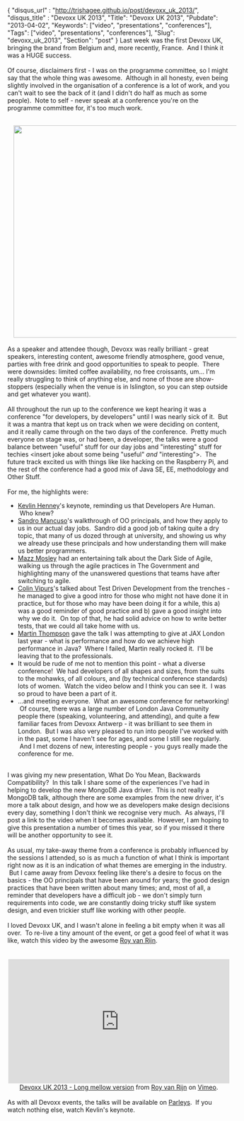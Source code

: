 {
 "disqus_url" : "http://trishagee.github.io/post/devoxx_uk_2013/",
 "disqus_title" : "Devoxx UK 2013",
 "Title": "Devoxx UK 2013",
 "Pubdate": "2013-04-02",
 "Keywords": ["video", "presentations", "conferences"],
 "Tags": ["video", "presentations", "conferences"],
 "Slug": "devoxx_uk_2013",
 "Section": "post"
}
Last week was the first Devoxx UK, bringing the brand from Belgium and, more recently, France. &nbsp;And I think it was a HUGE success.<br /><br />Of course, disclaimers first - I was on the programme committee, so I might say that the whole thing was awesome. &nbsp;Although in all honesty, even being slightly involved in the organisation of a conference is a lot of work, and you can't wait to see the back of it (and I didn't do half as much as some people). &nbsp;Note to self - never speak at a conference you're on the programme committee for, it's too much work.<br /><br /><div class="separator" style="clear: both; text-align: center;"><a href="http://www.blogger.com/blogger.g?blogID=90440057274722849" imageanchor="1" style="margin-left: 1em; margin-right: 1em;"><img border="0" src="" /></a></div><div class="separator" style="clear: both; text-align: center;"><a href="http://www.devoxx.com/download/attachments/6392384/DevoxxUK-2013.jpg?version=1&amp;modificationDate=1364404914960" imageanchor="1" style="margin-left: 1em; margin-right: 1em;"><img border="0" height="480" src="http://www.devoxx.com/download/attachments/6392384/DevoxxUK-2013.jpg?version=1&amp;modificationDate=1364404914960" width="640" /></a></div><br />As a speaker and attendee though, Devoxx was really brilliant - great speakers, interesting content, awesome friendly atmosphere, good venue, parties with free drink and good opportunities to speak to people. &nbsp;There were downsides: limited coffee availability, no free croissants, um... I'm really struggling to think of anything else, and none of those are show-stoppers (especially&nbsp;when the venue is in Islington, so you can step outside and get whatever you want).<br /><br />All throughout the run up to the conference we kept hearing it was a conference "for developers, by developers" until I was nearly sick of it. &nbsp;But it was a mantra that kept us on track when we were deciding on content, and it really came through on the two days of the conference. &nbsp;Pretty much everyone on stage was, or had been, a developer, the talks were a good balance between "useful" stuff for our day jobs and "interesting" stuff for techies &lt;insert joke about some being "useful" <i>and</i> "interesting"&gt;. &nbsp;The future track excited us with things like like hacking on the Raspberry Pi, and the rest of the conference had a good mix of Java SE, EE, methodology and Other Stuff.<br /><br />For me, the highlights were:<br /><ul><li><a href="http://www.devoxx.com/display/UK13/Kevlin+Henney">Kevlin Henney</a>'s keynote, reminding us that Developers Are Human. &nbsp;Who knew?</li><li><a href="http://www.devoxx.com/display/UK13/Sandro+Mancuso">Sandro Mancuso</a>'s walkthrough of OO principals, and how they apply to us in our actual day jobs. &nbsp;Sandro did a good job of taking quite a dry topic, that many of us dozed through at university, and showing us why we already use these principals and how understanding them will make us better programmers.</li><li><a href="http://www.devoxx.com/display/UK13/Mazz+Mosley">Mazz Mosley</a> had an entertaining talk about the Dark Side of Agile, walking us through the agile practices in The Government and highlighting many of the unanswered questions that teams have after switching to agile.</li><li><a href="http://www.devoxx.com/display/UK13/Colin+Vipurs">Colin Vipurs</a>'s talked about Test Driven Development from the trenches - he managed to give a good intro for those who might not have done it in practice, but for those who may have been doing it for a while, this a) was a good reminder of good practice and b) gave a good insight into why we do it. &nbsp;On top of that, he had solid advice on how to write better tests, that we could all take home with us.</li><li><a href="http://mechanical-sympathy.blogspot.co.uk/">Martin Thompson</a> gave the talk I was attempting to give at JAX London last year - what is performance and how do we achieve high performance in Java? &nbsp;Where I failed, Martin really rocked it. &nbsp;I'll be leaving that to the professionals.</li><li>It would be rude of me not to mention this point - what a diverse conference! &nbsp;We had developers of all shapes and sizes, from the suits to the mohawks, of all colours, and (by technical conference standards) lots of women. &nbsp;Watch the video below and I think you can see it. &nbsp;I was so proud to have been a part of it.</li><li>...and meeting everyone. &nbsp;What an awesome conference for networking! &nbsp;Of course, there was a large number of London Java Community people there (speaking, volunteering, and attending), and quite a few familiar faces from Devoxx Antwerp - it was brilliant to see them in London. &nbsp;But I was also very pleased to run into people I've worked with in the past, some I haven't see for ages, and some I still see regularly. &nbsp;And I met dozens of new, interesting people - you guys really made the conference for me.</li></ul><div><br />I was giving my new presentation, What Do You Mean, Backwards Compatibility? &nbsp;In this talk I share some of the experiences I've had in helping to develop the new MongoDB Java driver. &nbsp;This is not really a MongoDB talk, although there are some examples from the new driver, it's more a talk about design, and how we as developers make design decisions every day, something I don't think we recognise very much. &nbsp;As always, I'll post a link to the video when it becomes available. &nbsp;However, I am hoping to give this presentation a number of times this year, so if you missed it there will be another opportunity to see it.</div><div><br /></div><div>As usual, my take-away theme from a conference is probably influenced by the sessions I attended, so is as much a function of what I think is important right now as it is an indication of what themes are emerging in the industry. &nbsp;But I came away from Devoxx feeling like there's a desire to focus on the basics - the OO principals that have been around for years; the good design practices that have been written about many times; and, most of all, a reminder that developers have a difficult job - we don't simply turn requirements into code, we are constantly doing tricky stuff like system design, and even trickier stuff like working with other people.</div><div><br /></div><div>I loved Devoxx UK, and I wasn't alone in feeling a bit empty when it was all over. &nbsp;To re-live a tiny amount of the event, or get a good feel of what it was like, watch this video by the awesome <a href="https://twitter.com/royvanrijn">Roy van Rijn</a>.</div><div><br /></div><div><div style="text-align: center;"><br /></div></div><div style="text-align: center;"><iframe allowfullscreen="" frameborder="0" height="281" mozallowfullscreen="" src="http://player.vimeo.com/video/62905094" webkitallowfullscreen="" width="500"></iframe> </div><div style="text-align: center;"><a href="http://vimeo.com/62905094">Devoxx UK 2013 - Long mellow version</a> from <a href="http://vimeo.com/royvanrijn">Roy van Rijn</a> on <a href="http://vimeo.com/">Vimeo</a>.</div><div><br /></div><div>As with all Devoxx events, the talks will be available on <a href="http://www.parleys.com/#home">Parleys</a>. &nbsp;If you watch nothing else, watch Kevlin's keynote.</div>
